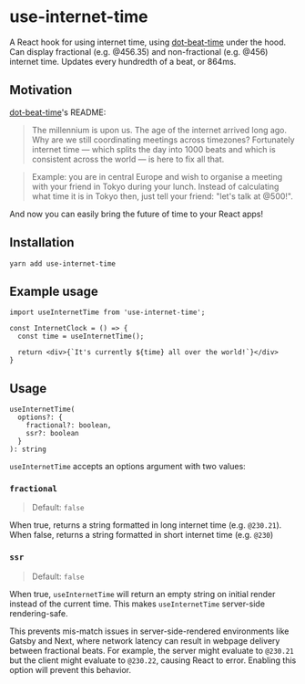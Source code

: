 # use-internet-time

A React hook for using internet time, using [dot-beat-time](https://github.com/sgwilym/dot-beat-time) under the hood. Can display fractional (e.g. @456.35) and non-fractional (e.g. @456) internet time. Updates every hundredth of a beat, or 864ms.

## Motivation

[dot-beat-time](https://github.com/sgwilym/dot-beat-time)'s README:

> The millennium is upon us. The age of the internet arrived long ago. Why are we still coordinating meetings across timezones? Fortunately internet time — which splits the day into 1000 beats and which is consistent across the world — is here to fix all that.

> Example: you are in central Europe and wish to organise a meeting with your friend in Tokyo during your lunch. Instead of calculating what time it is in Tokyo then, just tell your friend: "let's talk at @500!".

And now you can easily bring the future of time to your React apps!

## Installation

`yarn add use-internet-time`

## Example usage

```
import useInternetTime from 'use-internet-time';

const InternetClock = () => {
  const time = useInternetTime();

  return <div>{`It's currently ${time} all over the world!`}</div>
}
```

## Usage

```
useInternetTime(
  options?: {
    fractional?: boolean,
    ssr?: boolean
  }
): string
```

`useInternetTime` accepts an options argument with two values:

### `fractional`

> Default: `false` 

When true, returns a string formatted in long internet time (e.g. `@230.21`). When false, returns a string formatted in short internet time (e.g. `@230`)

### `ssr`

> Default: `false` 

When true, `useInternetTime` will return an empty string on initial render instead of the current time. This makes `useInternetTime` server-side rendering-safe.

This prevents mis-match issues in server-side-rendered environments like Gatsby and Next, where network latency can result in webpage delivery between fractional beats. For example, the server might evaluate to `@230.21` but the client might evaluate to `@230.22`, causing React to error. Enabling this option will prevent this behavior.

